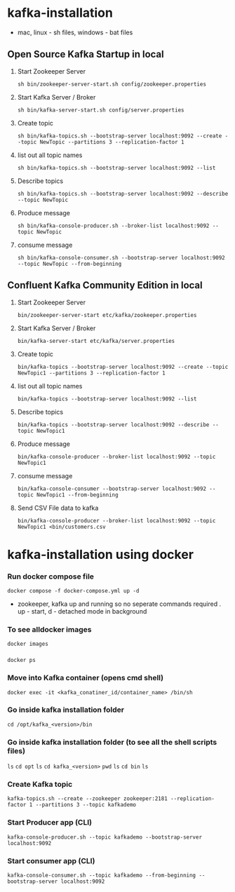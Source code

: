 # kafka-installation
- mac, linux - sh files, windows - bat files

## Open Source Kafka Startup in local ##

1. Start Zookeeper Server

    ```sh bin/zookeeper-server-start.sh config/zookeeper.properties```

2. Start Kafka Server / Broker

    ```sh bin/kafka-server-start.sh config/server.properties```

3. Create topic

    ```sh bin/kafka-topics.sh --bootstrap-server localhost:9092 --create --topic NewTopic --partitions 3 --replication-factor 1```

4. list out all topic names

    ``` sh bin/kafka-topics.sh --bootstrap-server localhost:9092 --list ```

5. Describe topics
  
    ``` sh bin/kafka-topics.sh --bootstrap-server localhost:9092 --describe --topic NewTopic ```

6. Produce message

    ```sh bin/kafka-console-producer.sh --broker-list localhost:9092 --topic NewTopic```

7. consume message

    ``` sh bin/kafka-console-consumer.sh --bootstrap-server localhost:9092 --topic NewTopic --from-beginning ```


## Confluent Kafka Community Edition in local ##

1. Start Zookeeper Server

    ```bin/zookeeper-server-start etc/kafka/zookeeper.properties```

2. Start Kafka Server / Broker

    ```bin/kafka-server-start etc/kafka/server.properties```

3. Create topic

    ```bin/kafka-topics --bootstrap-server localhost:9092 --create --topic NewTopic1 --partitions 3 --replication-factor 1```

4. list out all topic names

    ``` bin/kafka-topics --bootstrap-server localhost:9092 --list ```

5. Describe topics
  
    ``` bin/kafka-topics --bootstrap-server localhost:9092 --describe --topic NewTopic1 ```

6. Produce message

    ```bin/kafka-console-producer --broker-list localhost:9092 --topic NewTopic1```

7. consume message

    ```bin/kafka-console-consumer --bootstrap-server localhost:9092 --topic NewTopic1 --from-beginning ```
    
8. Send CSV File data to kafka    

   ```bin/kafka-console-producer --broker-list localhost:9092 --topic NewTopic1 <bin/customers.csv```
   
# kafka-installation using docker

### Run docker compose file
```docker compose -f docker-compose.yml up -d```
- zookeeper, kafka up and running so no seperate commands required . up - start, d - detached mode in background
### To see alldocker images
```docker images```
### 
```docker ps```
### Move into Kafka container (opens cmd shell)
```docker exec -it <kafka_conatiner_id/container_name> /bin/sh```
### Go inside kafka installation folder
```cd /opt/kafka_<version>/bin```
### Go inside kafka installation folder (to see all the shell scripts files)
```ls```
```cd opt```
```ls```
```cd kafka_<version>```
```pwd```
```ls```
```cd bin```
```ls```

### Create Kafka topic
```kafka-topics.sh --create --zookeeper zookeeper:2181 --replication-factor 1 --partitions 3 --topic kafkademo```
### Start Producer app (CLI)
```kafka-console-producer.sh --topic kafkademo --bootstrap-server localhost:9092```
### Start consumer app (CLI)
```kafka-console-consumer.sh --topic kafkademo --from-beginning --bootstrap-server localhost:9092```